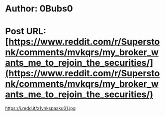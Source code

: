 # Author: 0Bubs0
# Post URL: [https://www.reddit.com/r/Superstonk/comments/mvkqrs/my_broker_wants_me_to_rejoin_the_securities/](https://www.reddit.com/r/Superstonk/comments/mvkqrs/my_broker_wants_me_to_rejoin_the_securities/)


https://i.redd.it/x1vnkspaaku61.jpg